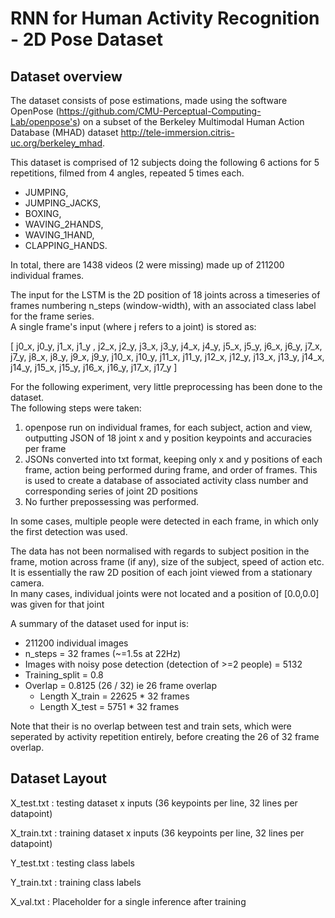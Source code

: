 # RNN for Human Activity Recognition - 2D Pose Dataset

## Dataset overview

The dataset consists of pose estimations, made using the software OpenPose (https://github.com/CMU-Perceptual-Computing-Lab/openpose's) on a subset of the Berkeley Multimodal Human Action Database (MHAD) dataset http://tele-immersion.citris-uc.org/berkeley_mhad.

This dataset is comprised of 12 subjects doing the following 6 actions for 5 repetitions, filmed from 4 angles, repeated 5 times each.  

- JUMPING,
- JUMPING_JACKS,
- BOXING,
- WAVING_2HANDS,
- WAVING_1HAND,
- CLAPPING_HANDS.

In total, there are 1438 videos (2 were missing) made up of 211200 individual frames.

The input for the LSTM is the 2D position of 18 joints across a timeseries of frames numbering n_steps (window-width), with an associated class label for the frame series.  
A single frame's input (where j refers to a joint) is stored as:

[  j0_x,  j0_y, j1_x, j1_y , j2_x, j2_y, j3_x, j3_y, j4_x, j4_y, j5_x, j5_y, j6_x, j6_y, j7_x, j7_y, j8_x, j8_y, j9_x, j9_y, j10_x, j10_y, j11_x, j11_y, j12_x, j12_y, j13_x, j13_y, j14_x, j14_y, j15_x, j15_y, j16_x, j16_y, j17_x, j17_y ]

For the following experiment, very little preprocessing has been done to the dataset.  
The following steps were taken:
1. openpose run on individual frames, for each subject, action and view, outputting JSON of 18 joint x and y position keypoints and accuracies per frame
2. JSONs converted into txt format, keeping only x and y positions of each frame, action being performed during frame, and order of frames. This is used to create a database of associated activity class number and corresponding series of joint 2D positions
3. No further prepossessing was performed.  

In some cases, multiple people were detected in each frame, in which only the first detection was used.

The data has not been normalised with regards to subject position in the frame, motion across frame (if any), size of the subject, speed of action etc. It is essentially the raw 2D position of each joint viewed from a stationary camera.  
In many cases, individual joints were not located and a position of [0.0,0.0] was given for that joint

A summary of the dataset used for input is:

 - 211200 individual images 
 - n_steps = 32 frames (~=1.5s at 22Hz)
 - Images with noisy pose detection (detection of >=2 people) = 5132  
 - Training_split = 0.8
 - Overlap = 0.8125 (26 / 32) ie 26 frame overlap
   - Length X_train = 22625 * 32 frames
   - Length X_test = 5751 * 32 frames
   
Note that their is no overlap between test and train sets, which were seperated by activity repetition entirely, before creating the 26 of 32 frame overlap.

## Dataset Layout

X_test.txt : testing dataset x inputs (36 keypoints per line, 32 lines per datapoint)

X_train.txt : training dataset x inputs (36 keypoints per line, 32 lines per datapoint)

Y_test.txt : testing class labels

Y_train.txt : training class labels

X_val.txt : Placeholder for a single inference after training
